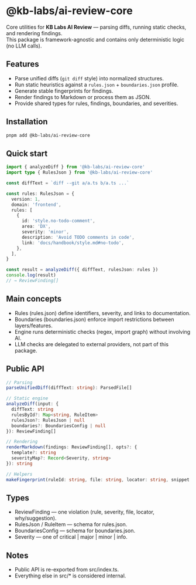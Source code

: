 # @kb-labs/ai-review-core

Core utilities for **KB Labs AI Review** — parsing diffs, running static checks, and rendering findings.  
This package is framework-agnostic and contains only deterministic logic (no LLM calls).

## Features
- Parse unified diffs (`git diff` style) into normalized structures.
- Run static heuristics against a `rules.json` + `boundaries.json` profile.
- Generate stable fingerprints for findings.
- Render findings to Markdown or process them as JSON.
- Provide shared types for rules, findings, boundaries, and severities.

## Installation
```bash
pnpm add @kb-labs/ai-review-core
```

## Quick start
```ts
import { analyzeDiff } from '@kb-labs/ai-review-core'
import type { RulesJson } from '@kb-labs/ai-review-core'

const diffText = `diff --git a/a.ts b/a.ts ...`

const rules: RulesJson = {
  version: 1,
  domain: 'frontend',
  rules: [
    {
      id: 'style.no-todo-comment',
      area: 'DX',
      severity: 'minor',
      description: 'Avoid TODO comments in code',
      link: 'docs/handbook/style.md#no-todo',
    },
  ],
}

const result = analyzeDiff({ diffText, rulesJson: rules })
console.log(result)
// → ReviewFinding[]
```

## Main concepts
*	Rules (rules.json) define identifiers, severity, and links to documentation.
*	Boundaries (boundaries.json) enforce import restrictions between layers/features.
*	Engine runs deterministic checks (regex, import graph) without involving AI.
*	LLM checks are delegated to external providers, not part of this package.

## Public API
```ts
// Parsing
parseUnifiedDiff(diffText: string): ParsedFile[]

// Static engine
analyzeDiff(input: {
  diffText: string
  rulesById?: Map<string, RuleItem>
  rulesJson?: RulesJson | null
  boundaries?: BoundariesConfig | null
}): ReviewFinding[]

// Rendering
renderMarkdown(findings: ReviewFinding[], opts?: {
  template?: string
  severityMap?: Record<Severity, string>
}): string

// Helpers
makeFingerprint(ruleId: string, file: string, locator: string, snippet: string): string
```

## Types
*	ReviewFinding — one violation (rule, severity, file, locator, why/suggestion).
*	RulesJson / RuleItem — schema for rules.json.
*	BoundariesConfig — schema for boundaries.json.
*	Severity — one of critical | major | minor | info.

## Notes
*	Public API is re-exported from src/index.ts.
*	Everything else in src/* is considered internal.
